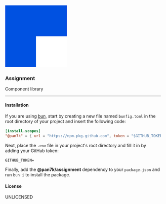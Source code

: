 <br>
<img src="https://github.com/pan7k/assignment/blob/main/docs/logo.svg" />

### Assignment

Component library

---

#### Installation

If you are using [bun](https://bun.sh), start by creating a new file named `bunfig.toml` in the root directory of your project and insert the following code:

```toml
[install.scopes]
"@pan7k" = { url = "https://npm.pkg.github.com", token = "$GITHUB_TOKEN" }
```

Next, place the `.env` file in your project's root directory and fill it in by adding your GitHub token:

```
GITHUB_TOKEN=
```

Finally, add the **@pan7k/assignment** dependency to your `package.json` and run `bun i` to install the package.

#### License

UNLICENSED<br>
